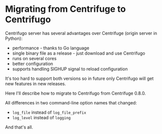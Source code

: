 # Migrating from Centrifuge to Centrifugo

Centrifugo server has several advantages over Centrifuge (origin server in Python):

* performance - thanks to Go language
* single binary file as a release - just download and use Centrifugo
* runs on several cores
* better configuration
* supports handling SIGHUP signal to reload configuration

It's too hard to support both versions so in future only Centrifugo will get new features
in new releases.

Here I'll describe how to migrate to Centrifugo from Centrifuge 0.8.0.

All differences in two command-line option names that changed:

* `log_file` instead of `log_file_prefix`
* `log_level` instead of `logging`

And that's all.
